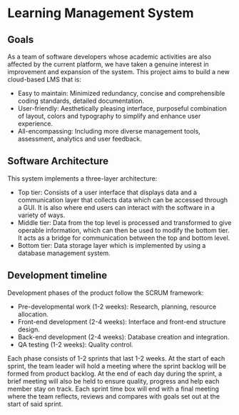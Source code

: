 # Learning Management System

## Goals
As a team of software developers whose academic activities are also affected by the current
platform, we have taken a genuine interest in improvement and expansion of the system.
This project aims to build a new cloud-based LMS that is:
- Easy to maintain: Minimized redundancy, concise and comprehensible coding
standards, detailed documentation.
- User-friendly: Aesthetically pleasing interface, purposeful combination of layout,
colors and typography to simplify and enhance user experience.
- All-encompassing: Including more diverse management tools, assessment, analytics
and user feedback.

## Software Architecture
This system implements a three-layer architecture:
- Top tier: Consists of a user interface that displays data and a communication layer
that collects data which can be accessed through a GUI. It is also where end users
can interact with the software in a variety of ways.
- Middle tier: Data from the top level is processed and transformed to give operable
information, which can then be used to modify the bottom tier. It acts as a bridge
for communication between the top and bottom level.
- Bottom tier: Data storage layer which is implemented by using a database
management system.

## Development timeline
Development phases of the product follow the SCRUM framework:
- Pre-developmental work (1-2 weeks): Research, planning, resource allocation.
- Front-end development (2-4 weeks): Interface and front-end structure design.
- Back-end development (2-4 weeks): Database creation and integration.
- QA testing (1-2 weeks): Quality control.

Each phase consists of 1-2 sprints that last 1-2 weeks. At the start of each sprint, the team
leader will hold a meeting where the sprint backlog will be formed from product backlog.
At the end of each day during the sprint, a brief meeting will also be held to ensure quality,
progress and help each member stay on track. Each sprint time box will end with a final
meeting where the team reflects, reviews and compares with goals set out at the start of
said sprint.
